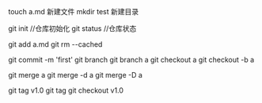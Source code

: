 touch a.md  新建文件
mkdir test  新建目录

git init    //仓库初始化
git status  //仓库状态

git add a.md
git rm --cached <file>

git commit -m 'first'
git branch
git branch a
git checkout a
git checkout -b a

git merge a
git merge -d a
git merge -D a

git tag v1.0
git tag
git checkout v1.0
